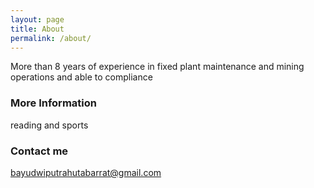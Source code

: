 ```yaml
---
layout: page
title: About
permalink: /about/
---
```


More than 8 years of experience in fixed plant maintenance and mining operations and able to compliance

### More Information

reading and sports

### Contact me

[bayudwiputrahutabarrat@gmail.com](mailto:bayudwiputrahutabarat@gmail.com)
